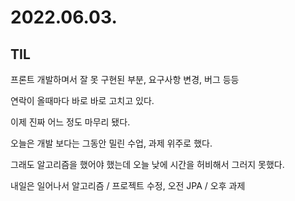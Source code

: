 # 2022.06.03.

## TIL

프론트 개발하며서 잘 못 구현된 부분, 요구사항 변경, 버그 등등

연락이 올때마다 바로 바로 고치고 있다.

이제 진짜 어느 정도 마무리 됐다.

오늘은 개발 보다는 그동안 밀린 수업, 과제 위주로 했다.

그래도 알고리즘을 했어야 했는데 오늘 낮에 시간을 허비해서 그러지 못했다.

내일은 일어나서 알고리즘 / 프로젝트 수정, 오전 JPA / 오후 과제
